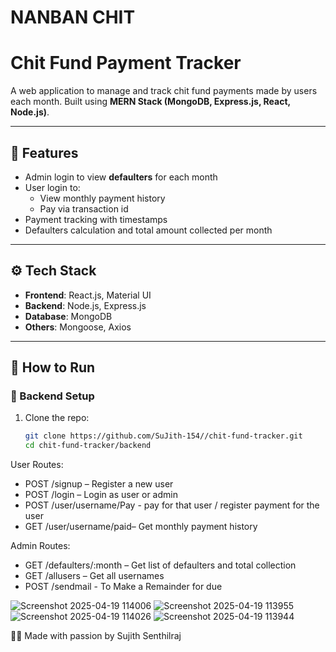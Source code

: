 
 # NANBAN CHIT

#  Chit Fund Payment Tracker

A web application to manage and track chit fund payments made by users each month. Built using **MERN Stack (MongoDB, Express.js, React, Node.js)**.

---

## 📌 Features

- Admin login to view **defaulters** for each month
- User login to:
  - View monthly payment history
  - Pay via transaction id 
- Payment tracking with timestamps
- Defaulters calculation and total amount collected per month

---

## ⚙️ Tech Stack

- **Frontend**: React.js, Material UI
- **Backend**: Node.js, Express.js
- **Database**: MongoDB
- **Others**: Mongoose, Axios

---

## 🚀 How to Run

### 🔧 Backend Setup

1. Clone the repo:
   ```bash
   git clone https://github.com/SuJith-154//chit-fund-tracker.git
   cd chit-fund-tracker/backend


User Routes:
  - POST /signup – Register a new user
  - POST /login – Login as user or admin
  - POST /user/username/Pay - pay for that user / register payment for the user
  - GET /user/username/paid– Get monthly payment history

Admin Routes:
  - GET /defaulters/:month – Get list of defaulters and total collection
  - GET /allusers – Get all usernames
  - POST /sendmail - To Make a Remainder for due




![Screenshot 2025-04-19 114006](https://github.com/user-attachments/assets/3a35ec29-dbf9-4254-9d47-738cf46f224a)
![Screenshot 2025-04-19 113955](https://github.com/user-attachments/assets/56488869-b57f-4a38-a0bd-6028824e1344)
![Screenshot 2025-04-19 114026](https://github.com/user-attachments/assets/2135bb73-a16c-481c-8588-7e2befde7d3f)
![Screenshot 2025-04-19 113944](https://github.com/user-attachments/assets/4a2b5040-9dbe-4368-8a5f-1abe3a243b39)



👨‍💻 
Made with passion by Sujith Senthilraj



